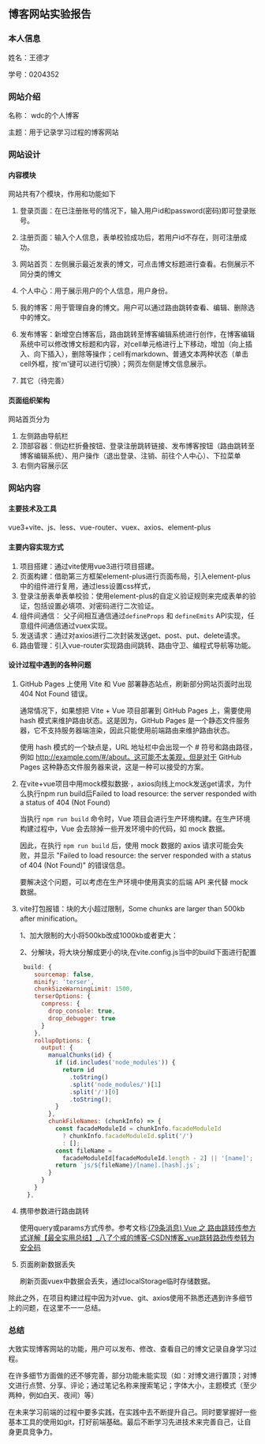 ## 博客网站实验报告

### 本人信息

姓名：王德才

学号：0204352

### 网站介绍

名称： wdc的个人博客

主题：用于记录学习过程的博客网站

### 网站设计

#### 内容模块

网站共有7个模块，作用和功能如下

1. 登录页面：在已注册账号的情况下，输入用户id和password(密码)即可登录账号。

2. 注册页面：输入个人信息，表单校验成功后，若用户id不存在，则可注册成功。

3. 网站首页：左侧展示最近发表的博文，可点击博文标题进行查看。右侧展示不同分类的博文

4. 个人中心：用于展示用户的个人信息，用户身份。

5. 我的博客：用于管理自身的博文。用户可以通过路由跳转查看、编辑、删除选中的博文。

6. 发布博客：新增空白博客后，路由跳转至博客编辑系统进行创作，在博客编辑系统中可以修改博文标题和内容，对cell单元格进行上下移动，增加（向上插入、向下插入），删除等操作；cell有markdown、普通文本两种状态（单击cell外框，按'm'键可以进行切换）；网页左侧是博文信息展示。
7. 其它（待完善）

#### 页面组织架构

网站首页分为

1. 左侧路由导航栏
2. 顶部容器：侧边栏折叠按钮、登录注册跳转链接、发布博客按钮（路由跳转至博客编辑系统）、用户操作（退出登录、注销、前往个人中心）、下拉菜单
3. 右侧内容展示区

### 网站内容

#### 主要技术及工具

vue3+vite、js、less、vue-router、vuex、axios、element-plus

#### 主要内容实现方式

  1. 项目搭建：通过vite使用vue3进行项目搭建。
  2. 页面构建：借助第三方框架element-plus进行页面布局，引入element-plus中的组件进行复用，通过less设置css样式，
  3. 登录注册表单表单校验：使用element-plus的自定义验证规则来完成表单的验证，包括设置必填项、对密码进行二次验证。
  4. 组件间通信： 父子间相互通信通过`defineProps` 和 `defineEmits` API实现，任意组件间通信通过vuex实现。
  5. 发送请求：通过对axios进行二次封装发送get、post、put、delete请求。
  6. 路由管理：引入vue-router实现路由间跳转、路由守卫、编程式导航等功能。

#### 设计过程中遇到的各种问题

1. GitHub Pages 上使用 Vite 和 Vue 部署静态站点，刷新部分网站页面时出现 404 Not Found 错误。

   通常情况下，如果想把 Vite + Vue 项目部署到 GitHub Pages 上，需要使用 hash 模式来维护路由状态。这是因为，GitHub Pages 是一个静态文件服务器，它不支持服务器端渲染，因此只能使用前端路由来维护路由状态。

   使用 hash 模式的一个缺点是，URL 地址栏中会出现一个 # 符号和路由路径，例如 <http://example.com/#/about。这可能不太美观，但是对于> GitHub Pages 这种静态文件服务器来说，这是一种可以接受的方案。

2. 在vite+vue项目中用mock模拟数据·，axios向线上mock发送get请求，为什么执行npm run build后Failed to load resource: the server responded with a status of 404 (Not Found)

   当执行 `npm run build` 命令时，Vue 项目会进行生产环境构建。在生产环境构建过程中，Vue 会去除掉一些开发环境中的代码，如 mock 数据。

   因此，在执行 `npm run build` 后，使用 mock 数据的 axios 请求可能会失败，并显示 "Failed to load resource: the server responded with a status of 404 (Not Found)" 的错误信息。

   要解决这个问题，可以考虑在生产环境中使用真实的后端 API 来代替 mock 数据。

3. vite打包报错：块的大小超过限制，Some chunks are larger than 500kb after minification。

   1、加大限制的大小将500kb改成1000kb或者更大：

   2、分解块，将大块分解成更小的块,在vite.config.js当中的build下面进行配置

   ```js
    build: {
       sourcemap: false,
       minify: 'terser',
       chunkSizeWarningLimit: 1500,
       terserOptions: {
         compress: {
           drop_console: true,
           drop_debugger: true
         }
       },
       rollupOptions: {
         output: {
           manualChunks(id) {
             if (id.includes('node_modules')) {
               return id
                 .toString()
                 .split('node_modules/')[1]
                 .split('/')[0]
                 .toString();
             }
           },
           chunkFileNames: (chunkInfo) => {
             const facadeModuleId = chunkInfo.facadeModuleId
               ? chunkInfo.facadeModuleId.split('/')
               : [];
             const fileName =
               facadeModuleId[facadeModuleId.length - 2] || '[name]';
             return `js/${fileName}/[name].[hash].js`;
           }
         }
       }
     },
   ```

4. 携带参数进行路由跳转

   使用query或params方式传参。参考文档:[(79条消息) Vue 之 路由跳转传参方式详解【最全实用总结】_八了个戒的博客-CSDN博客_vue跳转路劲传参转为安全码](https://blog.csdn.net/XH_jing/article/details/118334533?spm=1001.2014.3001.5506)

5. 页面刷新数据丢失

   刷新页面vuex中数据会丢失，通过localStorage临时存储数据。

除此之外，在项目构建过程中因为对vue、git、axios使用不熟悉还遇到许多细节上的问题，在这里不一一总结。

### 总结

大致实现博客网站的功能，用户可以发布、修改、查看自己的博文记录自身学习过程。

在许多细节方面做的还不够完善，部分功能未能实现（如：对博文进行置顶；对博文进行点赞、分享、评论；通过笔记名称来搜索笔记；字体大小，主题模式（至少两种，例如白天、夜间）等）

在未来学习前端的过程中要多实践，在实践中去不断提升自己。同时要掌握好一些基本工具的使用如git，打好前端基础。最后不断学习先进技术来完善自己，让自身更具竞争力。
